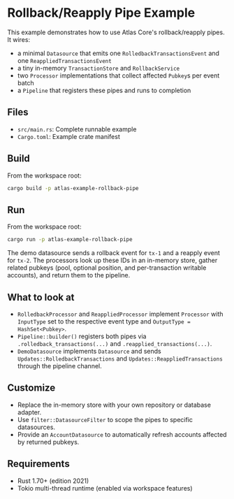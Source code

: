 # Rollback/Reapply Pipe Example

This example demonstrates how to use Atlas Core's rollback/reapply pipes. It wires:

-   a minimal `Datasource` that emits one `RolledbackTransactionsEvent` and one `ReappliedTransactionsEvent`
-   a tiny in-memory `TransactionStore` and `RollbackService`
-   two `Processor` implementations that collect affected `Pubkey`s per event batch
-   a `Pipeline` that registers these pipes and runs to completion

## Files

-   `src/main.rs`: Complete runnable example
-   `Cargo.toml`: Example crate manifest

## Build

From the workspace root:

```bash
cargo build -p atlas-example-rollback-pipe
```

## Run

From the workspace root:

```bash
cargo run -p atlas-example-rollback-pipe
```

The demo datasource sends a rollback event for `tx-1` and a reapply event for `tx-2`. The processors look up these IDs in an in-memory store, gather related pubkeys (pool, optional position, and per-transaction writable accounts), and return them to the pipeline.

## What to look at

-   `RolledbackProcessor` and `ReappliedProcessor` implement `Processor` with `InputType` set to the respective event type and `OutputType = HashSet<Pubkey>`.
-   `Pipeline::builder()` registers both pipes via `.rolledback_transactions(...)` and `.reapplied_transactions(...)`.
-   `DemoDatasource` implements `Datasource` and sends `Updates::RolledbackTransactions` and `Updates::ReappliedTransactions` through the pipeline channel.

## Customize

-   Replace the in-memory store with your own repository or database adapter.
-   Use `filter::DatasourceFilter` to scope the pipes to specific datasources.
-   Provide an `AccountDatasource` to automatically refresh accounts affected by returned pubkeys.

## Requirements

-   Rust 1.70+ (edition 2021)
-   Tokio multi-thread runtime (enabled via workspace features)
